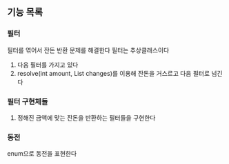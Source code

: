 ## 기능 목록

### 필터
필터를 엮어서 잔돈 반환 문제를 해결한다
필터는 추상클래스이다
1. 다음 필터를 가지고 있다
2. resolve(int amount, List<Integer> changes)를 이용해 잔돈을 거스르고 다음 필터로 넘긴다

### 필터 구현체들
1. 정해진 금액에 맞는 잔돈을 반환하는 필터들을 구현한다

### 동전
enum으로 동전을 표현한다